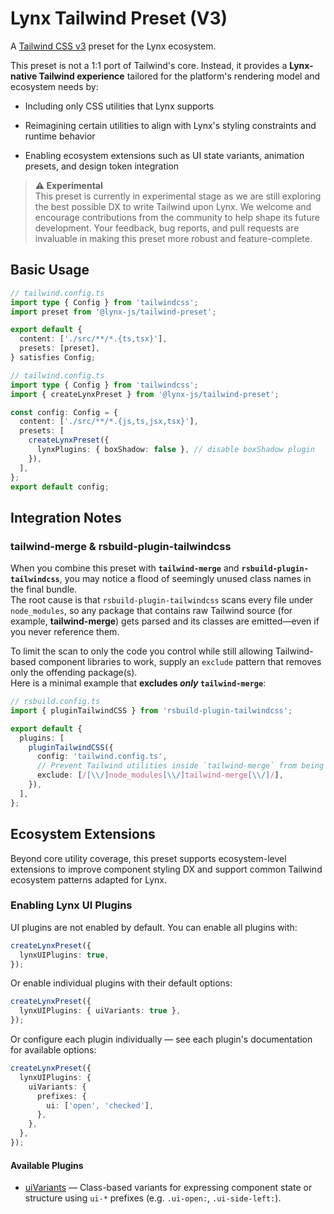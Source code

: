 # Lynx Tailwind Preset (V3)

A [Tailwind CSS v3](https://v3.tailwindcss.com/) preset for the Lynx ecosystem.

This preset is not a 1:1 port of Tailwind's core. Instead, it provides a **Lynx-native Tailwind experience** tailored for the platform's rendering model and ecosystem needs by:

- Including only CSS utilities that Lynx supports

- Reimagining certain utilities to align with Lynx's styling constraints and runtime behavior

- Enabling ecosystem extensions such as UI state variants, animation presets, and design token integration

> **⚠️ Experimental**\
> This preset is currently in experimental stage as we are still exploring the best possible DX to write Tailwind upon Lynx. We welcome and encourage contributions from the community to help shape its future development. Your feedback, bug reports, and pull requests are invaluable in making this preset more robust and feature-complete.

## Basic Usage

```ts
// tailwind.config.ts
import type { Config } from 'tailwindcss';
import preset from '@lynx-js/tailwind-preset';

export default {
  content: ['./src/**/*.{ts,tsx}'],
  presets: [preset],
} satisfies Config;
```

```ts
// tailwind.config.ts
import type { Config } from 'tailwindcss';
import { createLynxPreset } from '@lynx-js/tailwind-preset';

const config: Config = {
  content: ['./src/**/*.{js,ts,jsx,tsx}'],
  presets: [
    createLynxPreset({
      lynxPlugins: { boxShadow: false }, // disable boxShadow plugin
    }),
  ],
};
export default config;
```

## Integration Notes

### tailwind-merge & rsbuild-plugin-tailwindcss

When you combine this preset with **`tailwind-merge`** and **`rsbuild-plugin-tailwindcss`**, you may notice a flood of seemingly unused class names in the final bundle.\
The root cause is that `rsbuild-plugin-tailwindcss` scans every file under `node_modules`, so any package that contains raw Tailwind source (for example, **tailwind-merge**) gets parsed and its classes are emitted—even if you never reference them.

To limit the scan to only the code you control while still allowing Tailwind-based component libraries to work, supply an `exclude` pattern that removes only the offending package(s).\
Here is a minimal example that **excludes _only_ `tailwind-merge`**:

```ts
// rsbuild.config.ts
import { pluginTailwindCSS } from 'rsbuild-plugin-tailwindcss';

export default {
  plugins: [
    pluginTailwindCSS({
      config: 'tailwind.config.ts',
      // Prevent Tailwind utilities inside `tailwind-merge` from being scanned
      exclude: [/[\\/]node_modules[\\/]tailwind-merge[\\/]/],
    }),
  ],
};
```

## Ecosystem Extensions

Beyond core utility coverage, this preset supports ecosystem-level extensions to improve component styling DX and support common Tailwind ecosystem patterns adapted for Lynx.

### Enabling Lynx UI Plugins

UI plugins are not enabled by default. You can enable all plugins with:

```ts
createLynxPreset({
  lynxUIPlugins: true,
});
```

Or enable individual plugins with their default options:

```ts
createLynxPreset({
  lynxUIPlugins: { uiVariants: true },
});
```

Or configure each plugin individually — see each plugin's documentation for available options:

```ts
createLynxPreset({
  lynxUIPlugins: {
    uiVariants: {
      prefixes: {
        ui: ['open', 'checked'],
      },
    },
  },
});
```

#### Available Plugins

- [uiVariants](https://github.com/lynx-family/lynx-stack/tree/main/packages/third-party/tailwind-preset/docs/plugins/lynx-ui/uiVariants.md) — Class-based variants for expressing component state or structure using `ui-*` prefixes (e.g. `.ui-open:`, `.ui-side-left:`).
